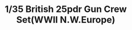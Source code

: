 ---
layout: product
title: "1/35 British 25pdr Gun Crew Set(WWII N.W.Europe)"
price: "TBA" 
desc: "Maketa"
img_path: "/assets/img/BRNC35108.webp"
brand: "Bronco"
available: false
special_offer: false
new: false
soon: false
cat: "010000"
subcat: "015800"
subsubcat: "0N/A"
sifra: "BRNC35108"
popular: false
spec: false
---